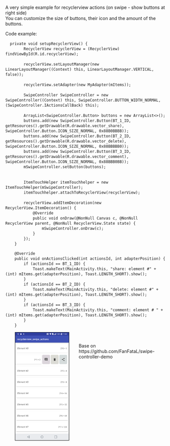 A very simple example for recyclerview actions (on swipe - show buttons at right side)<br/>
You can customize the size of buttons, their icon and the amount of the buttons.


Code example: 


```
  private void setupRecyclerView() {
        RecyclerView recyclerView = (RecyclerView) findViewById(R.id.recyclerView);

        recyclerView.setLayoutManager(new LinearLayoutManager((Context) this, LinearLayoutManager.VERTICAL, false));

        recyclerView.setAdapter(new MyAdapter(mItems));

        SwipeController SwipeController = new SwipeController((Context) this, SwipeController.BUTTON_WIDTH_NORMAL, (SwipeController.IActionsCallBack) this);

        ArrayList<SwipeController.Button> buttons = new ArrayList<>();
        buttons.add(new SwipeController.Button(BT_1_ID, getResources().getDrawable(R.drawable.vector_share), SwipeController.Button.ICON_SIZE_NORMAL, 0x88B0BBBB));
        buttons.add(new SwipeController.Button(BT_2_ID, getResources().getDrawable(R.drawable.vector_delete), SwipeController.Button.ICON_SIZE_NORMAL, 0x88BBBBB0));
        buttons.add(new SwipeController.Button(BT_3_ID, getResources().getDrawable(R.drawable.vector_comment), SwipeController.Button.ICON_SIZE_NORMAL, 0x88BBB0BB));
        mSwipeController.setButton(buttons);


        ItemTouchHelper itemTouchhelper = new ItemTouchHelper(mSwipeController);
        itemTouchhelper.attachToRecyclerView(recyclerView);

        recyclerView.addItemDecoration(new RecyclerView.ItemDecoration() {
            @Override
            public void onDraw(@NonNull Canvas c, @NonNull RecyclerView parent, @NonNull RecyclerView.State state) {
                mSwipeController.onDraw(c);
            }
        });
    }

```
```
    @Override
    public void onActionsClicked(int actionsId, int adapterPosition) {
        if (actionsId == BT_1_ID) {
            Toast.makeText(MainActivity.this, "share: element #" + (int) mItems.get(adapterPosition), Toast.LENGTH_SHORT).show();
        }
        if (actionsId == BT_2_ID) {
            Toast.makeText(MainActivity.this, "delete: element #" + (int) mItems.get(adapterPosition), Toast.LENGTH_SHORT).show();
        }
        if (actionsId == BT_3_ID) {
            Toast.makeText(MainActivity.this, "comment: element # " + (int) mItems.get(adapterPosition), Toast.LENGTH_SHORT).show();
        }
    }
```





<img style="border: 1px solid black;float:left;" src="https://github.com/davidHarush/recyclerview_swipe_actions/blob/master/Screenshot_1.png" width="168" height="auto" hspace="30" />

<br/>
<br/>
Base on https://github.com/FanFataL/swipe-controller-demo
